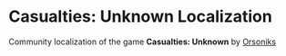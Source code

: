 # Casualties: Unknown Localization

Community localization of the game **Casualties: Unknown** by [Orsoniks](https://github.com/Orsoniks)
